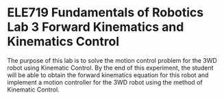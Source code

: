 # ELE719 Fundamentals of Robotics Lab 3 Forward Kinematics and Kinematics Control

The purpose of this lab is to solve the motion control problem for the 3WD robot using Kinematic Control. By the end of this experiment, the student will be able to obtain the forward kinematics equation for this robot and implement a motion controller for the 3WD robot using the method of Kinematic Control. 
